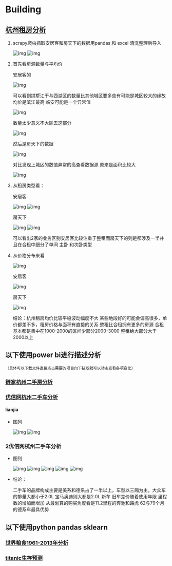 # Building

## [杭州租房分析](#杭州租房分析)

1. scrapy爬虫抓取安居客和房天下的数据用pandas 和   excel 清洗整理后导入

    ![img](.//img//fang1.png)
    ![img](.//img//fang2.png)

2. 首先看房源数量与平均价

    安居客的

    ![img](.//img//fang3.png)

    可以看到拱墅江干与西湖区的数量比其他城区要多些有可能是城区较大的缘故 均价是滨江最高 临安可能是一个异常值

    ![img](.//img//fang4.png)

    数量太少意义不大除去这部分

    ![img](.//img//fang5.png)

    然后是房天下的数据

    ![img](.//img//fang6.png)

    对比发现上城区的数值异常的高查看数据源 原来是面积比较大

    ![img](.//img//fang7.png)

3. 从租房类型看：

    安居客

    ![img](.//img//fang8.png)
    ![img](.//img//fang11.png)

    房天下

    ![img](.//img//fang9.png)
    ![img](.//img//fang12.png)

    可以看出2家的业务区别安居客比较注重于整租而房天下的则是都涉及一半并且在合租中细分了单间 主卧 和次卧类型

4. 从价格分布来看

    ![img](.//img//fang10.png)

    安居客

    ![img](.//img//fang13.png)

    房天下

    ![img](.//img//fang14.png)

    结论：杭州租房均价比较平稳波动幅度不大 某些地段好的可能会偏高很多，单价都差不多，租房价格与面积有直接的关系
    整租比合租拥有更多的房源
    合租基本都是集中在1000-2000的区间少部分2000-3000
    整租绝大部分大于2000以上

## 以下使用power bi进行描述分析

    （具体可以下载文件直接点击需要的项目向下钻取就可以动态查看各项变化）

### [链家杭州二手房分析](#lianjia)

### [优信网杭州二手车分析](#2优信网杭州二手车分析)

#### lianjia

+ 图列

    ![img](.//img//h1.png)
    ![img](.//img//h3.png)

### 2优信网杭州二手车分析

+ 图列

    ![img](.//img//car1.png)
    ![img](.//img//car5.png)
    ![img](.//img//car9.png)
    ![img](.//img//car12.png)
    ![img](.//img//car13.png)

+ 结论：

    二手车的品牌构成主要是美系和德系占了一半以上，车型以三厢为主，大众车的排量大都小于2.0L 宝马奥迪则大都是2.0L
    新车 旧车差价随着使用年限 里程数的增加而增加
    从最划算的购买角度看是11.2里程的奔驰和路虎 62与79个月的德系车最具优势

## 以下使用python pandas sklearn

### [世界粮食1961-2013年分析](http://nbviewer.jupyter.org/github/Se9t/datasci/blob/master/datasci/fao_aly.ipynb)

### [titanic生存预测](http://nbviewer.jupyter.org/github/Se9t/datasci/blob/master/datasci/titanic_pre.ipynb)